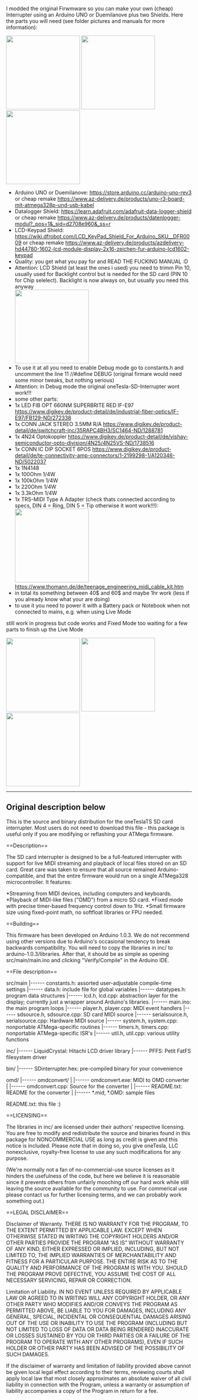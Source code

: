 I modded the original Firwmware so you can make your own (cheap) Interrupter using an  Arduino UNO or Duemilanove plus two Shields.
Here the parts you will need (see folder pictures and manuals for more information): 

<img src="pictures/IMG_6044.JPG" height="200"> <img src="pictures/IMG_6045.JPG" height="200"> <img src="pictures/IMG_6046.JPG" height="200"> 

 * Arduino UNO or Duemilanove: https://store.arduino.cc/arduino-uno-rev3 or cheap remake https://www.az-delivery.de/products/uno-r3-board-mit-atmega328p-und-usb-kabel
 * Datalogger Shield: https://learn.adafruit.com/adafruit-data-logger-shield or cheap remake https://www.az-delivery.de/products/datenlogger-modul?_pos=1&_sid=d2708e960&_ss=r
 * LCD-Keypad Shield: https://wiki.dfrobot.com/LCD_KeyPad_Shield_For_Arduino_SKU__DFR0009 or cheap remake https://www.az-delivery.de/products/azdelivery-hd44780-1602-lcd-module-display-2x16-zeichen-fur-arduino-lcd1602-keypad
 * Quality: you get what you pay for and READ THE FUCKING MANUAL :D
 * Attention: LCD Shield (at least the ones i used) you need to trimm Pin 10, usually used for Backlight control but is needed for the SD card (PIN 10 for Chip selelect). Backlight is now always on, but usually you need this anyway <br> <img src="pictures/IMG_6047.JPG" height="200">
  * To use it at all you need to enable Debug mode go to constants.h and uncomment the line 11 //#define DEBUG (original firmare would need some minor tweaks, but nothing serious)
 * Attention: in Debug mode the original oneTesla-SD-Interrupter wont work!!!
 * some other parts:
 * 1x LED FIB OPT 660NM SUPERBRITE RED IF-E97 https://www.digikey.de/product-detail/de/industrial-fiber-optics/IF-E97/FB129-ND/272338
 * 1x CONN JACK STEREO 3.5MM R/A https://www.digikey.de/product-detail/de/switchcraft-inc/35RAPC4BH3/SC1464-ND/1288781
 * 1x 4N24 Optokoppler https://www.digikey.de/product-detail/de/vishay-semiconductor-opto-division/4N25/4N25VS-ND/1738516
 * 1x CONN IC DIP SOCKET 6POS https://www.digikey.de/product-detail/de/te-connectivity-amp-connectors/1-2199298-1/A120346-ND/5022037
 * 1x 1N4148
 * 1x 100Ohm 1/4W
 * 1x 100kOhm 1/4W
 * 1x 220Ohm 1/4W
 * 1x 3.3kOhm 1/4W
 * 1x TRS-MIDI Type A Adapter (check thats connected according to specs, DIN 4 = Ring, DIN 5 = Tip otherwise it wont work!!!):<img src="pictures/midi-din-vs-miniklinke.jpg" height="200"><br> https://www.thomann.de/de/teenage_engineering_midi_cable_kit.htm 
 * in total its something between 40$ and 60$ and maybe 1hr work (less if you already know what your are doing)
 * to use it you need to power it with a Battery pack or Notebook when not connected to mains, e.g. when using Live Mode


still work in progress but code works and Fixed Mode too
waiting for a few parts to finish up the Live Mode

<img src="pictures/IMG_6053.JPG" height="200"> <img src="pictures/IMG_6054.JPG" height="200"> <img src="pictures/IMG_6055.JPG" height="200"> 


---------------------------------------------------------------------------------------------------------------
Original description below
---------------------------------------------------------------------------------------------------------------

This is the source and binary distribution for the oneTeslaTS SD card interrupter. Most users do not need to download this file - this package is useful only if you are modifying or reflashing your ATMega firmware.

==Description==

The SD card interrupter is designed to be a full-featured interrupter with support for live MIDI streaming and playback of local files stored on an SD card. Great care was taken to ensure that all source remained Arduino-compatible, and that the entire firmware would run on a single ATMega328 microcontroller. It features:

*Streaming from MIDI devices, including computers and keyboards.
*Playback of MIDI-like files ("OMD") from a micro SD card.
*Fixed mode with precise timer-based frequency control down to 1Hz.
*Small firmware size using fixed-point math, no softfloat libraries or FPU needed.

==Building==

This firmware has been developed on Arduino 1.0.3. We do not recommend using other versions due to Arduino's occasional tendency to break backwards compatibility. You will need to copy the libraries in inc/ to arduino-1.0.3/libraries. After that, it should be as simple as opening src/main/main.ino and clicking "Verify/Compile" in the Arduino IDE.

==File description==

src/main
    |------ constants.h: assorted user-adjustable compile-time settings
    |------ data.h: include file for global variables
    |------ datatypes.h: program data structures
    |------ lcd.h, lcd.cpp: abstraction layer for the display; currently just a wrapper around Arduino's libraries.
    |------ main.ino: the main program loops
    |------ player.h, player.cpp: MIDI event handlers
    |------ sdsource.h, sdsource.cpp: SD card MIDI source
    |------ serialsource.h, serialsource.cpp: Hardware MIDI source
    |------ system.h, system.cpp: nonportable ATMega-specific routines
    |------ timers.h, timers.cpp: nonportable ATMega-specific ISR's
    |------ util.h, util.cpp: various utility functions

inc/
    |------ LiquidCrystal: Hitachi LCD driver library
    |------ PFFS: Petit FatFS filesystem driver


bin/
    |------ SDinterrupter.hex: pre-compiled binary for your convenience

omd/
    |------ omdconvert/
    |            |------ omdconvert.exe: MIDI to OMD converter
    |            |------ omdconvert.cpp: Source for the converter
    |            |------ README.txt: README for the converter
    |
    |------ *.mid, *.OMD: sample files

README.txt: this file :)

==LICENSING==

The libraries in inc/ are licensed under their authors' respective licensing. You are free to modify and redistribute the source and binaries found in this package for NONCOMMERCIAL USE as long as credit is given and this notice is included. Please note that in doing so, you give oneTesla, LLC nonexclusive, royalty-free license to use any such modifications for any purpose.

(We're normally not a fan of no-commercial-use source licenses as it hinders the usefulness of the code, but here we believe it is reasonable since it prevents others from unfairly mooching off our hard work while still leaving the source available for the community to use. For commerical use please contact us for further licensing terms, and we can probably work something out.)

==LEGAL DISCLAIMER==

Disclaimer of Warranty.
THERE IS NO WARRANTY FOR THE PROGRAM, TO THE EXTENT PERMITTED BY APPLICABLE LAW. EXCEPT WHEN OTHERWISE STATED IN WRITING THE COPYRIGHT HOLDERS AND/OR OTHER PARTIES PROVIDE THE PROGRAM “AS IS” WITHOUT WARRANTY OF ANY KIND, EITHER EXPRESSED OR IMPLIED, INCLUDING, BUT NOT LIMITED TO, THE IMPLIED WARRANTIES OF MERCHANTABILITY AND FITNESS FOR A PARTICULAR PURPOSE. THE ENTIRE RISK AS TO THE QUALITY AND PERFORMANCE OF THE PROGRAM IS WITH YOU. SHOULD THE PROGRAM PROVE DEFECTIVE, YOU ASSUME THE COST OF ALL NECESSARY SERVICING, REPAIR OR CORRECTION.

Limitation of Liability.
IN NO EVENT UNLESS REQUIRED BY APPLICABLE LAW OR AGREED TO IN WRITING WILL ANY COPYRIGHT HOLDER, OR ANY OTHER PARTY WHO MODIFIES AND/OR CONVEYS THE PROGRAM AS PERMITTED ABOVE, BE LIABLE TO YOU FOR DAMAGES, INCLUDING ANY GENERAL, SPECIAL, INCIDENTAL OR CONSEQUENTIAL DAMAGES ARISING OUT OF THE USE OR INABILITY TO USE THE PROGRAM (INCLUDING BUT NOT LIMITED TO LOSS OF DATA OR DATA BEING RENDERED INACCURATE OR LOSSES SUSTAINED BY YOU OR THIRD PARTIES OR A FAILURE OF THE PROGRAM TO OPERATE WITH ANY OTHER PROGRAMS), EVEN IF SUCH HOLDER OR OTHER PARTY HAS BEEN ADVISED OF THE POSSIBILITY OF SUCH DAMAGES.

If the disclaimer of warranty and limitation of liability provided above cannot be given local legal effect according to their terms, reviewing courts shall apply local law that most closely approximates an absolute waiver of all civil liability in connection with the Program, unless a warranty or assumption of liability accompanies a copy of the Program in return for a fee.



